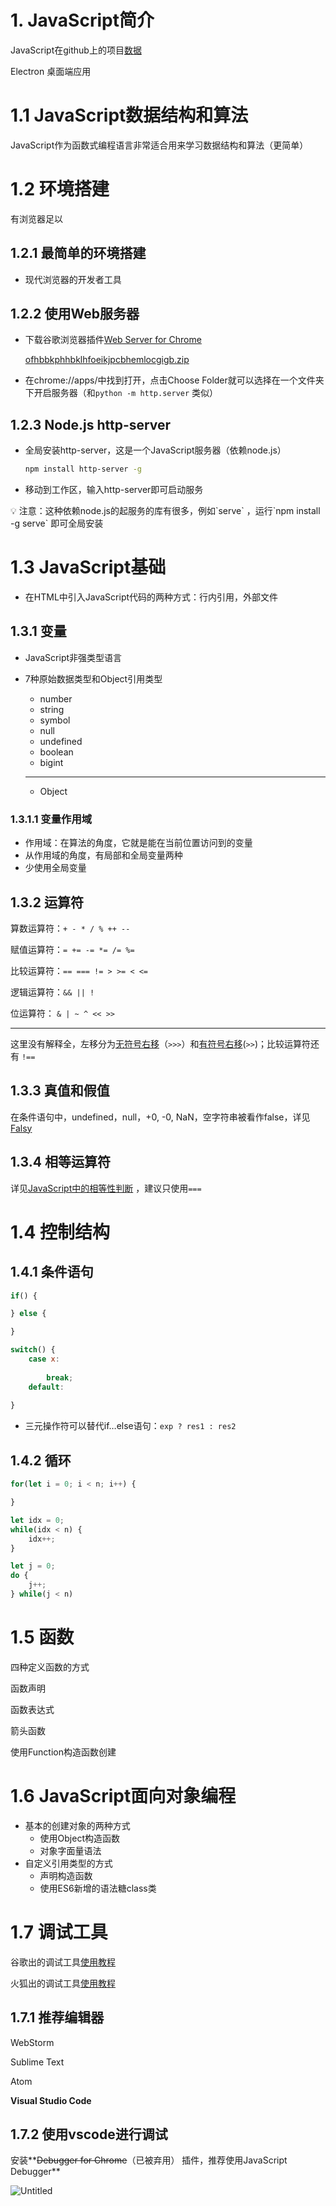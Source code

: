 # 1. JavaScript简介

JavaScript在github上的项目[数据](https://githut.info/)

Electron 桌面端应用

# 1.1 JavaScript数据结构和算法

JavaScript作为函数式编程语言非常适合用来学习数据结构和算法（更简单）

# 1.2 环境搭建

有浏览器足以

## 1.2.1 最简单的环境搭建

- 现代浏览器的开发者工具

## 1.2.2 使用Web服务器

- 下载谷歌浏览器插件[Web Server for Chrome](https://chrome.google.com/webstore/detail/ofhbbkphhbklhfoeikjpcbhemlocgigb)
    
    [ofhbbkphhbklhfoeikjpcbhemlocgigb.zip](1%20JavaScript%E7%AE%80%E4%BB%8B/ofhbbkphhbklhfoeikjpcbhemlocgigb.zip)
    
- 在chrome://apps/中找到打开，点击Choose Folder就可以选择在一个文件夹下开启服务器（和`python -m http.server` 类似）

## 1.2.3 Node.js http-server

- 全局安装http-server，这是一个JavaScript服务器（依赖node.js）
    
    ```bash
    npm install http-server -g
    ```
    
- 移动到工作区，输入http-server即可启动服务

<aside>
💡 注意：这种依赖node.js的起服务的库有很多，例如`serve` ，运行`npm install -g serve` 即可全局安装

</aside>

# 1.3 JavaScript基础

- 在HTML中引入JavaScript代码的两种方式：行内引用，外部文件

## 1.3.1 变量

- JavaScript非强类型语言
- 7种原始数据类型和Object引用类型
    - number
    - string
    - symbol
    - null
    - undefined
    - boolean
    - bigint
    
    ---
    
    - Object

### 1.3.1.1 变量作用域

- 作用域：在算法的角度，它就是能在当前位置访问到的变量
- 从作用域的角度，有局部和全局变量两种
- 少使用全局变量

## 1.3.2 运算符

算数运算符：`+ - * / % ++ --`

赋值运算符：`= += -= *= /= %=`

比较运算符：`== === != > >= < <=` 

逻辑运算符：`&& || !`

位运算符：   `& | ~ ^ << >>`

---

这里没有解释全，左移分为[无符号右移](../JavaScript%E9%AB%98%E7%BA%A7%E7%A8%8B%E5%BA%8F%E8%AE%BE%E8%AE%A1%E7%AC%AC%E5%9B%9B%E7%89%88/3%20%E8%AF%AD%E8%A8%80%E5%9F%BA%E7%A1%80/5%201%E4%B8%80%E5%85%83%E6%93%8D%E4%BD%9C%E7%AC%A6%E4%B8%8E%E4%BD%8D%E6%93%8D%E4%BD%9C%E7%AC%A6.md)（`>>>`）和[有符号右移](../JavaScript%E9%AB%98%E7%BA%A7%E7%A8%8B%E5%BA%8F%E8%AE%BE%E8%AE%A1%E7%AC%AC%E5%9B%9B%E7%89%88/3%20%E8%AF%AD%E8%A8%80%E5%9F%BA%E7%A1%80/5%201%E4%B8%80%E5%85%83%E6%93%8D%E4%BD%9C%E7%AC%A6%E4%B8%8E%E4%BD%8D%E6%93%8D%E4%BD%9C%E7%AC%A6.md)(`>>`)；比较运算符还有 `!==`

## 1.3.3 真值和假值

在条件语句中，undefined，null，+0, -0, NaN，空字符串被看作false，详见[Falsy](../JavaScript%E5%B0%8F%E8%AE%A1/Falsy.md) 

## 1.3.4 相等运算符

详见[JavaScript中的相等性判断](../JavaScript%E5%B0%8F%E8%AE%A1/JavaScript%E4%B8%AD%E7%9A%84%E7%9B%B8%E7%AD%89%E6%80%A7%E5%88%A4%E6%96%AD.md) ，建议只使用`===`

# 1.4 控制结构

## 1.4.1 条件语句

```jsx
if() {

} else {

}

switch() {
	case x:
		
		break;	
	default:
	
}
```

- 三元操作符可以替代if…else语句：`exp ? res1 : res2`

## 1.4.2 循环

```jsx
for(let i = 0; i < n; i++) {

}

let idx = 0;
while(idx < n) {
	idx++;
}

let j = 0;
do {
	j++;
} while(j < n)

```

# 1.5 函数

四种定义函数的方式

函数声明

函数表达式

箭头函数

使用Function构造函数创建

# 1.6 JavaScript面向对象编程

- 基本的创建对象的两种方式
    - 使用Object构造函数
    - 对象字面量语法
- 自定义引用类型的方式
    - 声明构造函数
    - 使用ES6新增的语法糖class类

# 1.7 调试工具

谷歌出的调试工具[使用教程](https://developer.chrome.com/devtools/docs/javascript-debugging)

火狐出的调试工具[使用教程](https://firefox-source-docs.mozilla.org/devtools-user/index.html)

## 1.7.1 推荐编辑器

WebStorm

Sublime Text

Atom

**Visual Studio Code**

## 1.7.2 使用vscode进行调试

安装**~~Debugger for Chrome~~（已被弃用） 插件，推荐使用JavaScript Debugger**

![Untitled](1%20JavaScript%E7%AE%80%E4%BB%8B/Untitled.png)